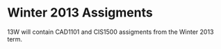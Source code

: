 Winter 2013 Assigments
===

13W will contain CAD1101 and CIS1500 assigments from the Winter 2013 term.
